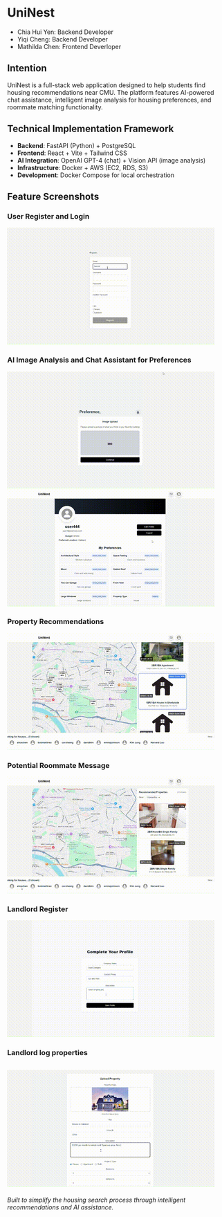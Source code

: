 # UniNest
- Chia Hui Yen: Backend Developer
- Yiqi Cheng: Backend Developer
- Mathilda Chen: Frontend Deverloper

## Intention
UniNest is a full-stack web application designed to help students find housing recommendations near CMU. The platform features AI-powered chat assistance, intelligent image analysis for housing preferences, and roommate matching functionality.

## Technical Implementation Framework
- **Backend**: FastAPI (Python) + PostgreSQL
- **Frontend**: React + Vite + Tailwind CSS
- **AI Integration**: OpenAI GPT-4 (chat) + Vision API (image analysis)
- **Infrastructure**: Docker + AWS (EC2, RDS, S3)
- **Development**: Docker Compose for local orchestration

## Feature Screenshots
### User Register and Login
![User Register Feature](demo-recording\register.gif)

### AI Image Analysis and Chat Assistant for Preferences
![Chat Feature](demo-recording\ai-preference.gif)
![User Preference Result](demo-recording\user-preference.gif)

### Property Recommendations
![Recommendations](demo-recording\recommendation.gif)

### Potential Roommate Message
![Roommate Matching](demo-recording\message.gif)

### Landlord Register
![Landlord Register](demo-recording\landlord-register.gif)

### Landlord log properties
![Log Properties](demo-recording\log-properties.gif)
---

*Built to simplify the housing search process through intelligent recommendations and AI assistance.*